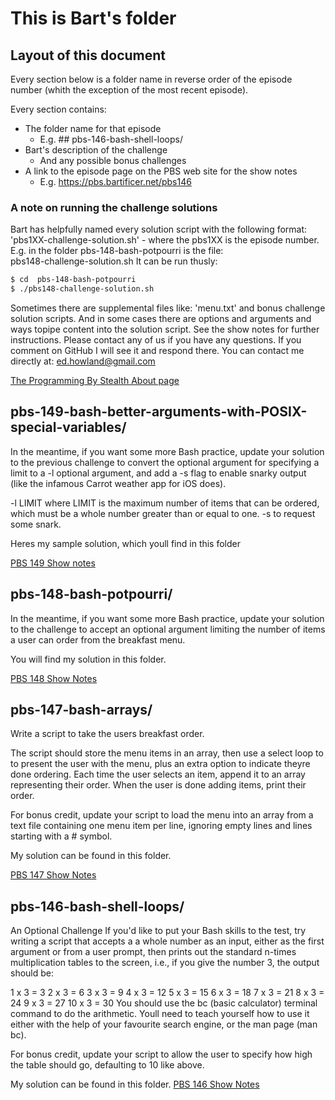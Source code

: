 # This is Bart's folder

## Layout of this document

Every section below is a folder name in reverse order of the episode number
(whith the exception of the most recent episode). 

Every section contains:

- The folder name for that episode
  * E.g. ## pbs-146-bash-shell-loops/
- Bart's description of the challenge
  * And any possible bonus challenges
- A link to the episode page on the PBS web site for the show notes
  * E.g. https://pbs.bartificer.net/pbs146

### A note on running the challenge solutions

Bart has helpfully named every solution  script with the following format:
 'pbs1XX-challenge-solution.sh' - where the pbs1XX is the  episode number.
E.g. in the folder pbs-148-bash-potpourri is the file:  
pbs148-challenge-solution.sh
It can be run thusly:

```bash
$ cd  pbs-148-bash-potpourri
$ ./pbs148-challenge-solution.sh
```

Sometimes there are supplemental files like: 'menu.txt' and bonus challenge 
solution scripts. And in some cases there are options and arguments  and ways 
topipe content into the solution script.
See the show notes for further instructions.
Please contact any of us if you have any questions. If you comment on GitHub I
will see it and respond there.  You can contact me directly at:
ed.howland@gmail.com

[The Programming By Stealth About page](https://pbs.bartificer.net)

## pbs-149-bash-better-arguments-with-POSIX-special-variables/

In the meantime, if you want some more Bash practice, update your solution to the previous challenge to convert the optional argument for specifying a limit to a -l optional argument, and add a -s flag to enable snarky output (like the infamous Carrot weather app for iOS does).

-l LIMIT where LIMIT is the maximum number of items that can be ordered, which must be a whole number greater than or equal to one.
-s to request some snark.

Heres my sample solution, which youll find in this folder

[PBS 149 Show notes](https://pbs.bartificer.net/pbs149)


## pbs-148-bash-potpourri/

In the meantime, if you want some more Bash practice, update your solution to the challenge to accept an optional argument limiting the number of items a user can order from the breakfast menu.

You will find my solution in this folder.

[PBS 148 Show Notes](https://pbs.bartificer.net/pbs148)

## pbs-147-bash-arrays/

Write a script to take the users breakfast order.

The script should store the menu items in an array, then use a select loop to to present the user with the menu, plus an extra option to indicate theyre done ordering. Each time the user selects an item, append it to an array representing their order. When the user is done adding items, print their order.

For bonus credit, update your script to load the menu into an array from a text file containing one menu item per line, ignoring empty lines and lines starting with a # symbol.

My solution can be found in this folder.

[PBS 147 Show Notes](https://pbs.bartificer.net/pbs147)


## pbs-146-bash-shell-loops/

An Optional Challenge
If you'd like to put your Bash skills to the test, try writing a script that accepts a a whole number as an input, either as the first argument or from a user prompt, then prints out the standard n-times multiplication tables to the screen, i.e., if you give the number 3, the output should be:

1 x 3 = 3
2 x 3 = 6
3 x 3 = 9
4 x 3 = 12
5 x 3 = 15
6 x 3 = 18
7 x 3 = 21
8 x 3 = 24
9 x 3 = 27
10 x 3 = 30
You should use the bc (basic calculator) terminal command to do the arithmetic. Youll need to teach yourself how to use it either with the help of your favourite search engine, or the man page (man bc).

For bonus credit, update your script to allow the user to specify how high the table should go, defaulting to 10 like above.


My solution can be found in this folder.
[PBS 146 Show Notes](https://pbs.bartificer.net/pbs146)
